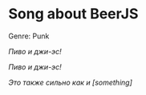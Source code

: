 # Song about BeerJS

Genre: Punk

_Пиво и джи-эс!_

_Пиво и джи-эс!_

_Это также сильно как и [something]_
